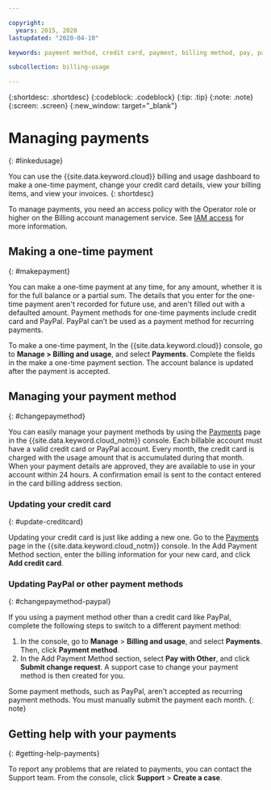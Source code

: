 ```yaml
---

copyright:
  years: 2015, 2020
lastupdated: "2020-04-10"

keywords: payment method, credit card, payment, billing method, pay, pay my bill, billing items 

subcollection: billing-usage

---
```


{:shortdesc: .shortdesc}
{:codeblock: .codeblock}
{:tip: .tip}
{:note: .note}
{:screen: .screen}
{:new_window: target="_blank"}


# Managing payments
{: #linkedusage}

You can use the {{site.data.keyword.cloud}} billing and usage dashboard to make a one-time payment, change your credit card details, view your billing items, and view your invoices.
{: shortdesc}

To manage payments, you need an access policy with the Operator role or higher on the Billing account management service. See [IAM access](/docs/iam?topic=iam-userroles) for more information.

## Making a one-time payment
{: #makepayment}

You can make a one-time payment at any time, for any amount, whether it is for the full balance or a partial sum. The details that you enter for the one-time payment aren't recorded for future use, and aren't filled out with a defaulted amount. Payment methods for one-time payments include credit card and PayPal. PayPal can’t be used as a payment method for recurring payments.

To make a one-time payment, In the {{site.data.keyword.cloud}} console, go to **Manage > Billing and usage**, and select **Payments**. Complete the fields in the make a one-time payment section. The account balance is updated after the payment is accepted.


## Managing your payment method
{: #changepaymethod}

You can easily manage your payment methods by using the [Payments](/billing/payments) page in the {{site.data.keyword.cloud_notm}} console. Each billable account must have a valid credit card or PayPal account. Every month, the credit card is charged with the usage amount that is accumulated during that month. When your payment details are approved, they are available to use in your account within 24 hours. A confirmation email is sent to the contact entered in the card billing address section.

### Updating your credit card 
{: #update-creditcard}

Updating your credit card is just like adding a new one. Go to the [Payments](/billing/payments) page in the {{site.data.keyword.cloud_notm}} console. In the Add Payment Method section, enter the billing information for your new card, and click **Add credit card**.

### Updating PayPal or other payment methods
{: #changepaymethod-paypal}

If you using a payment method other than a credit card like PayPal, complete the following steps to switch to a different payment method: 

1. In the console, go to **Manage** > **Billing and usage**, and select **Payments**. Then, click **Payment method**.
2. In the Add Payment Method section, select **Pay with Other**, and click **Submit change request**. A support case to change your payment method is then created for you. 

Some payment methods, such as PayPal, aren't accepted as recurring payment methods. You must manually submit the payment each month.
{: note}

## Getting help with your payments
{: #getting-help-payments}

To report any problems that are related to payments, you can contact the Support team. From the console, click **Support** > **Create a case**.

